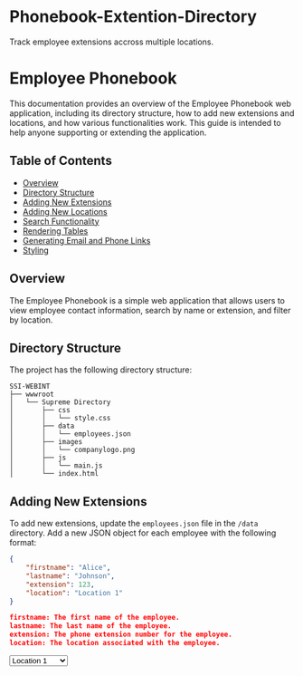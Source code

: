 # Phonebook-Extention-Directory
Track employee extensions accross multiple locations. 
# Employee Phonebook

This documentation provides an overview of the Employee Phonebook web application, including its directory structure, how to add new extensions and locations, and how various functionalities work. This guide is intended to help anyone supporting or extending the application.

## Table of Contents

- [Overview](#overview)
- [Directory Structure](#directory-structure)
- [Adding New Extensions](#adding-new-extensions)
- [Adding New Locations](#adding-new-locations)
- [Search Functionality](#search-functionality)
- [Rendering Tables](#rendering-tables)
- [Generating Email and Phone Links](#generating-email-and-phone-links)
- [Styling](#styling)

## Overview

The Employee Phonebook is a simple web application that allows users to view employee contact information, search by name or extension, and filter by location.

## Directory Structure

The project has the following directory structure:

```
SSI-WEBINT
├── wwwroot
│   └── Supreme Directory
│       ├── css
│       │   └── style.css
│       ├── data
│       │   └── employees.json
│       ├── images
│       │   └── companylogo.png
│       ├── js
│       │   └── main.js
│       └── index.html
```


## Adding New Extensions

To add new extensions, update the `employees.json` file in the `/data` directory. Add a new JSON object for each employee with the following format:

```json
{
    "firstname": "Alice",
    "lastname": "Johnson",
    "extension": 123,
    "location": "Location 1"
}

firstname: The first name of the employee.
lastname: The last name of the employee.
extension: The phone extension number for the employee.
location: The location associated with the employee.
```


<select id="locationSelect">
    <option value="Location 1">Location 1</option>
    <option value="New Location">New Location</option> <!-- New Location -->
</select>

